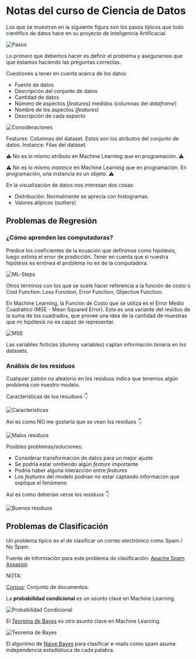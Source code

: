 # Notas del curso de Ciencia de Datos

Los que se muestran en la siguiente figura son los pasos típicos que todo científico de datos hace en su proyecto de Inteligencia Artificacial.

![Pasos](./figuras/data-scince-steps.png)

Lo primero que debemos hacer es definir el problema y asegurarnos que que estamos haciendo las preguntas correctas.

Cuestiones a tener en cuenta acerca de los datos:
* Fuente de datos
* Descripción del conjunto de datos
* Cantidad de datos
* Número de aspectos (_features_) medidos (columnas del _dataframe_)
* Nombre de los aspectos (_features_)
* Descripción de cada aspecto

![Consideraciones](./figuras/consideraciones-sobre-datos.png)

Features: Columnas del dataset. Estos son los atributos del conjunto de datos.
Instance: Filas del dataset.

:warning: No es lo mismo _atributo_ en Machine Learning que en programación. :warning:

:warning: No es lo mismo _instance_ en Machine Learning que en programación. En programación, una instancia es un objeto. :warning:

En la visualización de datos nos interesan dos cosas:
* Distribución. Normalmente se aprecia con histogramas.
* Valores atípicos (outliers)

## Problemas de Regresión

### ¿Cómo aprenden las computadoras?

Predice los coeficientes de la ecuación que definimos como hipótesis, luego estima el error de predicción. Tener en cuenta que si nuestra hipótesis es errónea el problema no es de la computadora.

![ML-Steps](./figuras/machine-learning-steps.png)

Otros términos con los que se suele hacer referencia a la función de costo o Cost Function: Loss Function, Error Function, Objective Function.

En Machine Learning, la Función de Costo que se utiliza es el Error Medio Cuadrático (MSE - Mean Squared Error). Esta es una variante del residuo de la suma de los cuadrados, que provee una idea de la cantidad de muestras que mi hipótesis no es capaz de representar.

![MSE](./figuras/MSE.png)

Las variables ficticias (dummy variables) captan información binaria en los datasets.

### Análisis de los residuos

Cualquier patrón no aleatorio en los residuos indica que tenemos algún problema con nuestro modelo.

Características de los resuduos :point_down:

![Características](./figuras/residuos-3.png)

Así es como NO me gustaría que se vean los residuos :point_down:

![Malos residuos](./figuras/residuos-1.png)

Posibles problemas/soluciones:
* Considerar transformación de datos para un mejor ajuste
* Se podría estar omitiendo algún _feature_ importante
* Podría haber alguna interacción entre _features_
* Los _features_ del modelo podrían no estar captando información que explique el fenómeno

Así es como deberían verse los residuos :point_down:

![Buenos residuos](./figuras/residuos-2.png)

## Problemas de Clasificación

Un problema típico es el de clasificar un correo electrónico como Spam / No Spam.

Fuente de información para este problema de clasificación: [Apache Spam Assassin](https://spamassassin.apache.org/old/publiccorpus/)

NOTA:

[Corpus](https://en.wikipedia.org/wiki/Text_corpus): Conjunto de documentos.

La **probabilidad condicional** es un asunto clave en Machine Learning.

![Probabilidad Condicional](./figuras/probabilidad-condicional.png)

El [Teorema de Bayes](https://en.wikipedia.org/wiki/Bayes'_theorem) es otro asunto clave en Machine Learning.

![Teorema de Bayes](./figuras/teorema-bayes.png)

El algoritmo de [Naive Bayes](https://en.wikipedia.org/wiki/Naive_Bayes_classifier) para clasificar e-mails como spam asume independencia estadístiuca de cada palabra.

